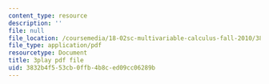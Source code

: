 ```yaml
---
content_type: resource
description: ''
file: null
file_location: /coursemedia/18-02sc-multivariable-calculus-fall-2010/3832b4f553cb0ffb4b8ced09cc06289b_lCKxeRiBdjQ.pdf
file_type: application/pdf
resourcetype: Document
title: 3play pdf file
uid: 3832b4f5-53cb-0ffb-4b8c-ed09cc06289b
---
```


